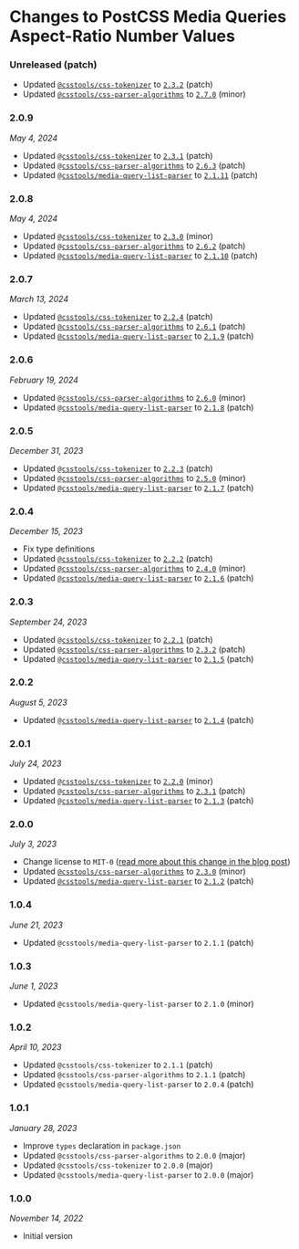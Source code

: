 # Changes to PostCSS Media Queries Aspect-Ratio Number Values

### Unreleased (patch)

- Updated [`@csstools/css-tokenizer`](https://github.com/csstools/postcss-plugins/tree/main/packages/css-tokenizer) to [`2.3.2`](https://github.com/csstools/postcss-plugins/tree/main/packages/css-tokenizer/CHANGELOG.md#232) (patch)
- Updated [`@csstools/css-parser-algorithms`](https://github.com/csstools/postcss-plugins/tree/main/packages/css-parser-algorithms) to [`2.7.0`](https://github.com/csstools/postcss-plugins/tree/main/packages/css-parser-algorithms/CHANGELOG.md#270) (minor)

### 2.0.9

_May 4, 2024_

- Updated [`@csstools/css-tokenizer`](https://github.com/csstools/postcss-plugins/tree/main/packages/css-tokenizer) to [`2.3.1`](https://github.com/csstools/postcss-plugins/tree/main/packages/css-tokenizer/CHANGELOG.md#231) (patch)
- Updated [`@csstools/css-parser-algorithms`](https://github.com/csstools/postcss-plugins/tree/main/packages/css-parser-algorithms) to [`2.6.3`](https://github.com/csstools/postcss-plugins/tree/main/packages/css-parser-algorithms/CHANGELOG.md#263) (patch)
- Updated [`@csstools/media-query-list-parser`](https://github.com/csstools/postcss-plugins/tree/main/packages/media-query-list-parser) to [`2.1.11`](https://github.com/csstools/postcss-plugins/tree/main/packages/media-query-list-parser/CHANGELOG.md#2111) (patch)

### 2.0.8

_May 4, 2024_

- Updated [`@csstools/css-tokenizer`](https://github.com/csstools/postcss-plugins/tree/main/packages/css-tokenizer) to [`2.3.0`](https://github.com/csstools/postcss-plugins/tree/main/packages/css-tokenizer/CHANGELOG.md#230) (minor)
- Updated [`@csstools/css-parser-algorithms`](https://github.com/csstools/postcss-plugins/tree/main/packages/css-parser-algorithms) to [`2.6.2`](https://github.com/csstools/postcss-plugins/tree/main/packages/css-parser-algorithms/CHANGELOG.md#262) (patch)
- Updated [`@csstools/media-query-list-parser`](https://github.com/csstools/postcss-plugins/tree/main/packages/media-query-list-parser) to [`2.1.10`](https://github.com/csstools/postcss-plugins/tree/main/packages/media-query-list-parser/CHANGELOG.md#2110) (patch)

### 2.0.7

_March 13, 2024_

- Updated [`@csstools/css-tokenizer`](https://github.com/csstools/postcss-plugins/tree/main/packages/css-tokenizer) to [`2.2.4`](https://github.com/csstools/postcss-plugins/tree/main/packages/css-tokenizer/CHANGELOG.md#224) (patch)
- Updated [`@csstools/css-parser-algorithms`](https://github.com/csstools/postcss-plugins/tree/main/packages/css-parser-algorithms) to [`2.6.1`](https://github.com/csstools/postcss-plugins/tree/main/packages/css-parser-algorithms/CHANGELOG.md#261) (patch)
- Updated [`@csstools/media-query-list-parser`](https://github.com/csstools/postcss-plugins/tree/main/packages/media-query-list-parser) to [`2.1.9`](https://github.com/csstools/postcss-plugins/tree/main/packages/media-query-list-parser/CHANGELOG.md#219) (patch)

### 2.0.6

_February 19, 2024_

- Updated [`@csstools/css-parser-algorithms`](https://github.com/csstools/postcss-plugins/tree/main/packages/css-parser-algorithms) to [`2.6.0`](https://github.com/csstools/postcss-plugins/tree/main/packages/css-parser-algorithms/CHANGELOG.md#260) (minor)
- Updated [`@csstools/media-query-list-parser`](https://github.com/csstools/postcss-plugins/tree/main/packages/media-query-list-parser) to [`2.1.8`](https://github.com/csstools/postcss-plugins/tree/main/packages/media-query-list-parser/CHANGELOG.md#218) (patch)

### 2.0.5

_December 31, 2023_

- Updated [`@csstools/css-tokenizer`](https://github.com/csstools/postcss-plugins/tree/main/packages/css-tokenizer) to [`2.2.3`](https://github.com/csstools/postcss-plugins/tree/main/packages/css-tokenizer/CHANGELOG.md#223) (patch)
- Updated [`@csstools/css-parser-algorithms`](https://github.com/csstools/postcss-plugins/tree/main/packages/css-parser-algorithms) to [`2.5.0`](https://github.com/csstools/postcss-plugins/tree/main/packages/css-parser-algorithms/CHANGELOG.md#250) (minor)
- Updated [`@csstools/media-query-list-parser`](https://github.com/csstools/postcss-plugins/tree/main/packages/media-query-list-parser) to [`2.1.7`](https://github.com/csstools/postcss-plugins/tree/main/packages/media-query-list-parser/CHANGELOG.md#217) (patch)

### 2.0.4

_December 15, 2023_

- Fix type definitions
- Updated [`@csstools/css-tokenizer`](https://github.com/csstools/postcss-plugins/tree/main/packages/css-tokenizer) to [`2.2.2`](https://github.com/csstools/postcss-plugins/tree/main/packages/css-tokenizer/CHANGELOG.md#222) (patch)
- Updated [`@csstools/css-parser-algorithms`](https://github.com/csstools/postcss-plugins/tree/main/packages/css-parser-algorithms) to [`2.4.0`](https://github.com/csstools/postcss-plugins/tree/main/packages/css-parser-algorithms/CHANGELOG.md#240) (minor)
- Updated [`@csstools/media-query-list-parser`](https://github.com/csstools/postcss-plugins/tree/main/packages/media-query-list-parser) to [`2.1.6`](https://github.com/csstools/postcss-plugins/tree/main/packages/media-query-list-parser/CHANGELOG.md#216) (patch)

### 2.0.3

_September 24, 2023_

- Updated [`@csstools/css-tokenizer`](https://github.com/csstools/postcss-plugins/tree/main/packages/css-tokenizer) to [`2.2.1`](https://github.com/csstools/postcss-plugins/tree/main/packages/css-tokenizer/CHANGELOG.md#221) (patch)
- Updated [`@csstools/css-parser-algorithms`](https://github.com/csstools/postcss-plugins/tree/main/packages/css-parser-algorithms) to [`2.3.2`](https://github.com/csstools/postcss-plugins/tree/main/packages/css-parser-algorithms/CHANGELOG.md#232) (patch)
- Updated [`@csstools/media-query-list-parser`](https://github.com/csstools/postcss-plugins/tree/main/packages/media-query-list-parser) to [`2.1.5`](https://github.com/csstools/postcss-plugins/tree/main/packages/media-query-list-parser/CHANGELOG.md#215) (patch)

### 2.0.2

_August 5, 2023_

- Updated [`@csstools/media-query-list-parser`](https://github.com/csstools/postcss-plugins/tree/main/packages/media-query-list-parser) to [`2.1.4`](https://github.com/csstools/postcss-plugins/tree/main/packages/media-query-list-parser/CHANGELOG.md#214) (patch)

### 2.0.1

_July 24, 2023_

- Updated [`@csstools/css-tokenizer`](https://github.com/csstools/postcss-plugins/tree/main/packages/css-tokenizer) to [`2.2.0`](https://github.com/csstools/postcss-plugins/tree/main/packages/css-tokenizer/CHANGELOG.md#220) (minor)
- Updated [`@csstools/css-parser-algorithms`](https://github.com/csstools/postcss-plugins/tree/main/packages/css-parser-algorithms) to [`2.3.1`](https://github.com/csstools/postcss-plugins/tree/main/packages/css-parser-algorithms/CHANGELOG.md#231) (patch)
- Updated [`@csstools/media-query-list-parser`](https://github.com/csstools/postcss-plugins/tree/main/packages/media-query-list-parser) to [`2.1.3`](https://github.com/csstools/postcss-plugins/tree/main/packages/media-query-list-parser/CHANGELOG.md#213) (patch)

### 2.0.0

_July 3, 2023_

- Change license to `MIT-0` ([read more about this change in the blog post](https://preset-env.cssdb.org/blog/license-change/))
- Updated [`@csstools/css-parser-algorithms`](https://github.com/csstools/postcss-plugins/tree/main/packages/css-parser-algorithms) to [`2.3.0`](https://github.com/csstools/postcss-plugins/tree/main/packages/css-parser-algorithms/CHANGELOG.md#230) (minor)
- Updated [`@csstools/media-query-list-parser`](https://github.com/csstools/postcss-plugins/tree/main/packages/media-query-list-parser) to [`2.1.2`](https://github.com/csstools/postcss-plugins/tree/main/packages/media-query-list-parser/CHANGELOG.md#212) (patch)

### 1.0.4

_June 21, 2023_

- Updated `@csstools/media-query-list-parser` to `2.1.1` (patch)


### 1.0.3

_June 1, 2023_

- Updated `@csstools/media-query-list-parser` to `2.1.0` (minor)


### 1.0.2

_April 10, 2023_

- Updated `@csstools/css-tokenizer` to `2.1.1` (patch)
- Updated `@csstools/css-parser-algorithms` to `2.1.1` (patch)
- Updated `@csstools/media-query-list-parser` to `2.0.4` (patch)

### 1.0.1

_January 28, 2023_

- Improve `types` declaration in `package.json`
- Updated `@csstools/css-parser-algorithms` to `2.0.0` (major)
- Updated `@csstools/css-tokenizer` to `2.0.0` (major)
- Updated `@csstools/media-query-list-parser` to `2.0.0` (major)

### 1.0.0

_November 14, 2022_

- Initial version
